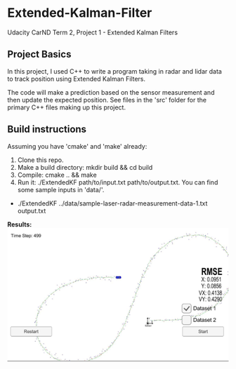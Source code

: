 #
# Extended-Kalman-Filter

Udacity CarND Term 2, Project 1 - Extended Kalman Filters

## **Project Basics**

In this project, I used C++ to write a program taking in radar and lidar data to track position using Extended Kalman Filters.

The code will make a prediction based on the sensor measurement and then update the expected position. See files in the &#39;src&#39; folder for the primary C++ files making up this project.

## **Build instructions**

Assuming you have &#39;cmake&#39; and &#39;make&#39; already:

1. Clone this repo.
2. Make a build directory: mkdir build &amp;&amp; cd build
3. Compile: cmake .. &amp;&amp; make
4. Run it: ./ExtendedKF path/to/input.txt path/to/output.txt. You can find some sample inputs in &#39;data/&#39;.
  -  ./ExtendedKF ../data/sample-laser-radar-measurement-data-1.txt output.txt

**Results:**
![](https://github.com/swapnilmore2503/CarND-Extended-Kalman-Filter-Project/blob/master/Results.JPG "Extended Kalman Filter Result")
